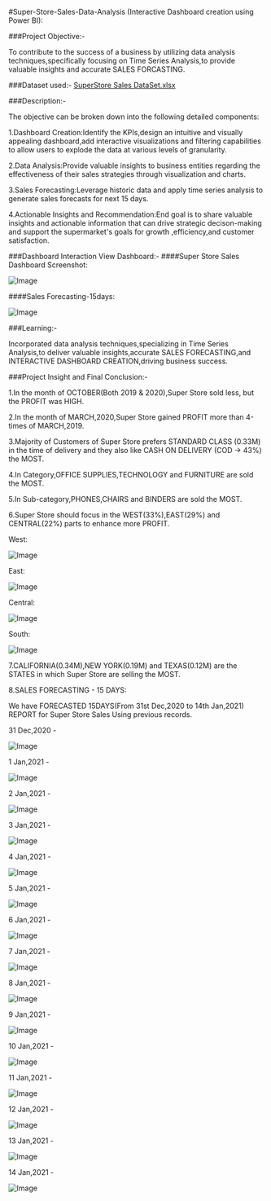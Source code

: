 #Super-Store-Sales-Data-Analysis (Interactive Dashboard creation using Power BI):

###Project Objective:-

To contribute to the success of a business by utilizing data analysis techniques,specifically focusing on Time Series Analysis,to provide valuable insights and accurate SALES FORCASTING.

###Dataset used:-
[SuperStore Sales DataSet.xlsx](https://github.com/user-attachments/files/19607291/SuperStore.Sales.DataSet.xlsx)


###Description:-

The objective can be broken down into the following detailed components:

1.Dashboard Creation:Identify the KPIs,design an intuitive and visually appealing dashboard,add interactive visualizations and filtering capabilities to allow users to explode the data at various levels of granularity.

2.Data Analysis:Provide valuable insights to business entities regarding the effectiveness of their sales strategies through visualization and charts.

3.Sales Forecasting:Leverage historic data and apply time series analysis to generate sales forecasts for next 15 days.

4.Actionable Insights and Recommendation:End goal is to share valuable insights and actionable information that can drive strategic decison-making and support the supermarket's goals for growth ,efficiency,and customer satisfaction.

###Dashboard Interaction View Dashboard:-
####Super Store Sales Dashboard Screenshot:

![Image](https://github.com/user-attachments/assets/188ea043-97a2-4a35-b477-c9ada4f58f08)

####Sales Forecasting-15days:

![Image](https://github.com/user-attachments/assets/96c01d0c-6801-45d7-a407-61be40d54971)




###Learning:-

Incorporated data analysis techniques,specializing in Time Series Analysis,to deliver valuable insights,accurate SALES FORECASTING,and INTERACTIVE DASHBOARD CREATION,driving business success.



###Project Insight and Final Conclusion:-


1.In the month of OCTOBER(Both 2019 & 2020),Super Store sold less, but the PROFIT was HIGH.

2.In the month of MARCH,2020,Super Store gained PROFIT more than 4-times of MARCH,2019.

3.Majority of Customers of Super Store prefers STANDARD CLASS
(0.33M) in the time of delivery and they also like CASH ON DELIVERY (COD -> 43%) the MOST.

4.In Category,OFFICE SUPPLIES,TECHNOLOGY and FURNITURE are sold the MOST.

5.In Sub-category,PHONES,CHAIRS and BINDERS are sold the MOST.

6.Super Store should focus in the WEST(33%),EAST(29%) and CENTRAL(22%) parts to enhance more PROFIT.

West:

![Image](https://github.com/user-attachments/assets/2fe843eb-06f3-4e9c-9cb7-070093874cfa)

East:

![Image](https://github.com/user-attachments/assets/dffedf3b-348e-4be7-83d4-6a44a7f5da45)

Central:

![Image](https://github.com/user-attachments/assets/27d70e96-9226-499f-ab7b-e5482a7ef1e2)

South:

![Image](https://github.com/user-attachments/assets/16ab3606-9245-4e52-955e-4eab0265d4c1)


7.CALIFORNIA(0.34M),NEW YORK(0.19M) and TEXAS(0.12M) are the STATES in which Super Store are selling the MOST.

8.SALES FORECASTING - 15 DAYS:

We have FORECASTED 15DAYS(From 31st Dec,2020 to 14th Jan,2021) REPORT for Super Store Sales Using previous records.


31 Dec,2020 -

![Image](https://github.com/user-attachments/assets/8a4dbe9f-d4ba-4c24-87c8-03125ff94c63)

1 Jan,2021 -

![Image](https://github.com/user-attachments/assets/8bf9be0f-ff55-45f0-bf0c-80a23604eb5e)

2 Jan,2021 -

![Image](https://github.com/user-attachments/assets/add7781f-c224-49fd-949b-c8e2ebc26daf)

3 Jan,2021 -

![Image](https://github.com/user-attachments/assets/8f986921-1378-4821-b19f-10d925264495)

4 Jan,2021 -

![Image](https://github.com/user-attachments/assets/347d64ec-2303-4b83-b44a-a195139f86e2)

5 Jan,2021 -

![Image](https://github.com/user-attachments/assets/9e492f47-5e25-4a4b-bc8e-55a06173cdda)

6 Jan,2021 -

![Image](https://github.com/user-attachments/assets/ab3aa0c6-a914-47ac-bfc9-849e264d31b8)

7 Jan,2021 -

![Image](https://github.com/user-attachments/assets/20e0b3ef-bbf2-4b10-be07-7f7e50cafe5e)

8 Jan,2021 -

![Image](https://github.com/user-attachments/assets/ff2767b4-27ff-482c-be55-f6fab44e827f)


9 Jan,2021 -

![Image](https://github.com/user-attachments/assets/d48f0243-8afa-4108-82ce-5ace565a211d)

10 Jan,2021 -

![Image](https://github.com/user-attachments/assets/1b6320a5-0936-4246-9b76-03bf4ae11b0c)

11 Jan,2021 -

![Image](https://github.com/user-attachments/assets/c3134c2b-ccdc-42eb-ac9e-d7192e9887e9)

12 Jan,2021 -

![Image](https://github.com/user-attachments/assets/415eb2be-b3f8-43b0-9657-60ce791b5a2e)

13 Jan,2021 -

![Image](https://github.com/user-attachments/assets/3dc6e739-28a4-444b-978d-c2aa16f5b586)

14 Jan,2021 -

![Image](https://github.com/user-attachments/assets/e9a1aba3-3065-4f3c-a34b-3d92b3277209)

